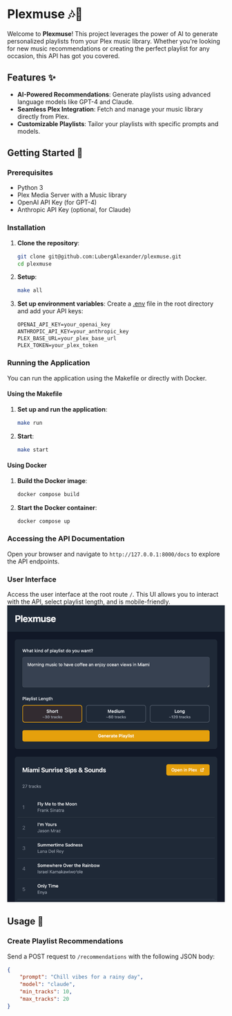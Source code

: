 # Plexmuse 🎶🤖

Welcome to **Plexmuse**! This project leverages the power of AI to generate personalized playlists from your Plex music library. Whether you're looking for new music recommendations or creating the perfect playlist for any occasion, this API has got you covered.

## Features ✨

- **AI-Powered Recommendations**: Generate playlists using advanced language models like GPT-4 and Claude.
- **Seamless Plex Integration**: Fetch and manage your music library directly from Plex.
- **Customizable Playlists**: Tailor your playlists with specific prompts and models.

## Getting Started 🚀

### Prerequisites

- Python 3
- Plex Media Server with a Music library
- OpenAI API Key (for GPT-4)
- Anthropic API Key (optional, for Claude)

### Installation

1. **Clone the repository**:
    ```sh
    git clone git@github.com:LubergAlexander/plexmuse.git
    cd plexmuse
    ```

2. **Setup**:
    ```sh
    make all
    ```

3. **Set up environment variables**:
    Create a [.env](http://_vscodecontentref_/0) file in the root directory and add your API keys:
    ```env
    OPENAI_API_KEY=your_openai_key
    ANTHROPIC_API_KEY=your_anthropic_key
    PLEX_BASE_URL=your_plex_base_url
    PLEX_TOKEN=your_plex_token
    ```

### Running the Application

You can run the application using the Makefile or directly with Docker.

#### Using the Makefile

1. **Set up and run the application**:
    ```sh
    make run
    ```
2. **Start**:
    ```sh
    make start
    ```

#### Using Docker

1. **Build the Docker image**:
    ```sh
    docker compose build
    ```

2. **Start the Docker container**:
    ```sh
    docker compose up
    ```

### Accessing the API Documentation

Open your browser and navigate to `http://127.0.0.1:8000/docs` to explore the API endpoints.

### User Interface

Access the user interface at the root route `/`. This UI allows you to interact with the API, select playlist length, and is mobile-friendly.
![UI Screenshot](plexmuse-ui.png)

## Usage 📖

### Create Playlist Recommendations

Send a POST request to `/recommendations` with the following JSON body:

```json
{
    "prompt": "Chill vibes for a rainy day",
    "model": "claude",
    "min_tracks": 10,
    "max_tracks": 20
}
